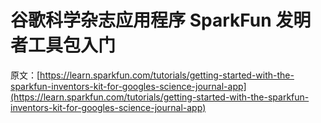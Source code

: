 # 谷歌科学杂志应用程序 SparkFun 发明者工具包入门

原文：[https://learn.sparkfun.com/tutorials/getting-started-with-the-sparkfun-inventors-kit-for-googles-science-journal-app](https://learn.sparkfun.com/tutorials/getting-started-with-the-sparkfun-inventors-kit-for-googles-science-journal-app)